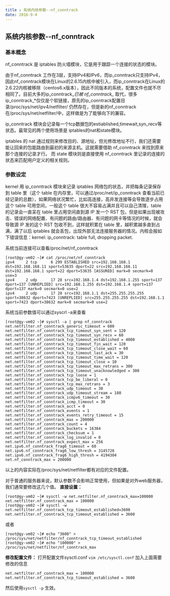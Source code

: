 ```yaml
---
title : 系统内核参数--nf_conntrack
date: 2016-9-4
---
```

## 系统内核参数--nf_conntrack
### 基本概念
nf_conntrack 是 iptables 防火墙模块，它是用于跟踪一个连接的状态的模块。

由于nf_conntrack 工作在3层，支持IPv4和IPv6，而ip_conntrack只支持IPv4，因此nf_conntrack模块在Linux的2.6.15内核中被引入，而ip_conntrack在Linux的2.6.22内核被移除（centos6.x版本），因此不同版本的系统，配置文件也就不尽相同了。目前大多的ip_conntrack_*已被 nf_conntrack_* 取代，很多ip_conntrack_*仅仅是个软链接，原先的ip_conntrack配置目录/proc/sys/net/ipv4/netfilter/ 仍然存在，但是新的nf_conntrack在/proc/sys/net/netfilter/中，这样做是为了能够向下的兼容。

ip_conntrack 模块会记录每一个tcp数据包的estiablished,timewait,syn_recv等状态。最常见的两个使用场景是 iptables的nat和state模块。

iptables 的 nat 通过规则来修改目的、源地址，但光修改地址不行，我们还需要能让回来的包能路由到最初的来源主机。这就需要借助 nf_conntrack 来找到原来那个连接的记录才行。
而 state 模块则是直接使用 nf_conntrack 里记录的连接的状态来匹配用户定义的相关规则。

### 参数设定
kernel 用 ip_conntrack 模块来记录 iptables 网络包的状态，并把每条记录保存到 table 里（这个 table 在内存里，可以通过/proc/net/ip_conntrack 查看当前已经记录的总数），如果网络状况繁忙，比如高连接，高并发连接等会导致逐步占用这个 table 可用空间，一般这个 table 很大不容易占满并且可以自己清理，table 的记录会一直呆在 table 里占用空间直到源 IP 发一个 RST 包，但是如果出现被攻击、错误的网络配置、有问题的路由/路由器、有问题的网卡等情况的时候，就会导致源 IP 发的这个 RST 包收不到，这样就积累在 table 里，越积累越多直到占满，满了以后 iptables 就会丢包，出现外部无法连接服务器的情况。内核会报如下错误信息：kernel: ip_conntrack: table full, dropping packet.

系统当前连接可以查看/proc/net/nf_conntrack
```
[root@gy-vm02 ~]# cat /proc/net/nf_conntrack
ipv4     2 tcp      6 299 ESTABLISHED src=192.168.168.1 dst=192.168.168.11 sport=53635 dport=22 src=192.168.168.11 dst=192.168.168.1 sport=22 dport=53635 [ASSURED] mark=0 secmark=0 use=3
ipv4     2 udp      17 28 src=192.168.1.4 dst=192.168.1.255 sport=137 dport=137 [UNREPLIED] src=192.168.1.255 dst=192.168.1.4 sport=137 dport=137 mark=0 secmark=0 use=2
ipv4     2 udp      17 28 src=192.168.1.1 dst=255.255.255.255 sport=38632 dport=7423 [UNREPLIED] src=255.255.255.255 dst=192.168.1.1 sport=7423 dport=38632 mark=0 secmark=0 use=2
```

系统当前参数值可以通过syscrl -a来查看
```
[root@gy-vm02 ~]# sysctl -a | grep nf_conntrack
net.netfilter.nf_conntrack_generic_timeout = 600
net.netfilter.nf_conntrack_tcp_timeout_syn_sent = 120
net.netfilter.nf_conntrack_tcp_timeout_syn_recv = 60
net.netfilter.nf_conntrack_tcp_timeout_established = 4000
net.netfilter.nf_conntrack_tcp_timeout_fin_wait = 120
net.netfilter.nf_conntrack_tcp_timeout_close_wait = 60
net.netfilter.nf_conntrack_tcp_timeout_last_ack = 30
net.netfilter.nf_conntrack_tcp_timeout_time_wait = 120
net.netfilter.nf_conntrack_tcp_timeout_close = 10
net.netfilter.nf_conntrack_tcp_timeout_max_retrans = 300
net.netfilter.nf_conntrack_tcp_timeout_unacknowledged = 300
net.netfilter.nf_conntrack_tcp_loose = 1
net.netfilter.nf_conntrack_tcp_be_liberal = 0
net.netfilter.nf_conntrack_tcp_max_retrans = 3
net.netfilter.nf_conntrack_udp_timeout = 30
net.netfilter.nf_conntrack_udp_timeout_stream = 180
net.netfilter.nf_conntrack_icmpv6_timeout = 30
net.netfilter.nf_conntrack_icmp_timeout = 30
net.netfilter.nf_conntrack_acct = 0
net.netfilter.nf_conntrack_events = 1
net.netfilter.nf_conntrack_events_retry_timeout = 15
net.netfilter.nf_conntrack_max = 200000
net.netfilter.nf_conntrack_count = 4
net.netfilter.nf_conntrack_buckets = 16384
net.netfilter.nf_conntrack_checksum = 1
net.netfilter.nf_conntrack_log_invalid = 0
net.netfilter.nf_conntrack_expect_max = 256
net.ipv6.nf_conntrack_frag6_timeout = 60
net.ipv6.nf_conntrack_frag6_low_thresh = 3145728
net.ipv6.nf_conntrack_frag6_high_thresh = 4194304
net.nf_conntrack_max = 200000
```
以上的内容实际在/proc/sys/net/netfilter都有对应的文件配置。

对于普通的服务器来说，默认参数不会影响正常使用，但如果是对外web服务器，我们通常要修改这几个值。
**直接设置：**
```
[root@gy-vm02 ~]# sysctl -w net.netfilter.nf_conntrack_max=100000
net.netfilter.nf_conntrack_max = 100000
[root@gy-vm02 ~]# sysctl -w net.netfilter.nf_conntrack_tcp_timeout_established=3600
net.netfilter.nf_conntrack_tcp_timeout_established = 3600
```
或者
```
[root@gy-vm02 ~]# echo "3600" > /proc/sys/net/netfilter/nf_conntrack_tcp_timeout_established 
[root@gy-vm02 ~]# echo "100000" > /proc/sys/net/netfilter/nf_conntrack_max 
```
**修改配置文件：**
打开配置文件sysctl.conf ```vim /etc/sysctl.conf``` 加入上面需要修改的信息
```
net.netfilter.nf_conntrack_max = 100000
net.netfilter.nf_conntrack_tcp_timeout_established = 3600
```
然后使用```sysctl -p``` 生效。


